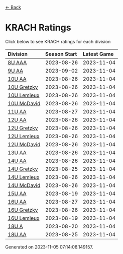 [<- Back](../readme.md)
# KRACH Ratings
Click below to see KRACH ratings for each division

| Division | Season Start | Latest Game |
| :-- | :-- | :-- |
| [8U AAA](8U-AAA-ratings.md) | 2023-08-26 | 2023-11-04 |
| [9U AA](9U-AA-ratings.md) | 2023-09-02 | 2023-11-04 |
| [10U AA](10U-AA-ratings.md) | 2023-08-26 | 2023-11-04 |
| [10U Gretzky](10U-Gretzky-ratings.md) | 2023-08-26 | 2023-11-04 |
| [10U Lemieux](10U-Lemieux-ratings.md) | 2023-08-26 | 2023-11-04 |
| [10U McDavid](10U-McDavid-ratings.md) | 2023-08-26 | 2023-11-04 |
| [11U AA](11U-AA-ratings.md) | 2023-08-27 | 2023-11-04 |
| [12U AA](12U-AA-ratings.md) | 2023-08-26 | 2023-11-04 |
| [12U Gretzky](12U-Gretzky-ratings.md) | 2023-08-26 | 2023-11-04 |
| [12U Lemieux](12U-Lemieux-ratings.md) | 2023-08-26 | 2023-11-04 |
| [12U McDavid](12U-McDavid-ratings.md) | 2023-08-26 | 2023-11-04 |
| [13U AA](13U-AA-ratings.md) | 2023-08-26 | 2023-11-04 |
| [14U AA](14U-AA-ratings.md) | 2023-08-26 | 2023-11-04 |
| [14U Gretzky](14U-Gretzky-ratings.md) | 2023-08-25 | 2023-11-04 |
| [14U Lemieux](14U-Lemieux-ratings.md) | 2023-08-26 | 2023-11-04 |
| [14U McDavid](14U-McDavid-ratings.md) | 2023-08-26 | 2023-11-04 |
| [15U AA](15U-AA-ratings.md) | 2023-08-19 | 2023-11-04 |
| [16U AA](16U-AA-ratings.md) | 2023-08-27 | 2023-11-04 |
| [16U Gretzky](16U-Gretzky-ratings.md) | 2023-08-26 | 2023-11-04 |
| [16U Lemieux](16U-Lemieux-ratings.md) | 2023-08-19 | 2023-11-04 |
| [18U A](18U-A-ratings.md) | 2023-08-20 | 2023-11-04 |
| [18U AA](18U-AA-ratings.md) | 2023-08-25 | 2023-11-04 |

Generated on 2023-11-05 07:14:08.149157.
